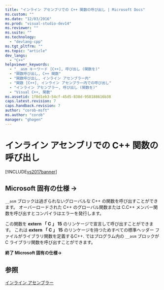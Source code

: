 ```yaml
---
title: "インライン アセンブリでの C++ 関数の呼び出し | Microsoft Docs"
ms.custom: ""
ms.date: "12/03/2016"
ms.prod: "visual-studio-dev14"
ms.reviewer: ""
ms.suite: ""
ms.technology: 
  - "devlang-cpp"
ms.tgt_pltfrm: ""
ms.topic: "article"
dev_langs: 
  - "C++"
helpviewer_keywords: 
  - "__asm キーワード [C++], 呼び出し (関数を)"
  - "関数呼び出し, C++ 関数"
  - "関数呼び出し, インライン アセンブラー内"
  - "関数 [C++], インライン アセンブラー内での呼び出し"
  - "インライン アセンブラー, 呼び出し (関数を)"
  - "Visual C++, 関数"
ms.assetid: 1f0d1eb3-54cf-45d5-838d-958188616b38
caps.latest.revision: 7
caps.handback.revision: 7
author: "corob-msft"
ms.author: "corob"
manager: "ghogen"
---
```

# インライン アセンブリでの C++ 関数の呼び出し
[!INCLUDE[vs2017banner](../../assembler/inline/includes/vs2017banner.md)]

## Microsoft 固有の仕様 →  
 `__asm` ブロックは過ぎられないグローバルな C\+\+ の関数を呼び出すことができます。  オーバーロードされた C\+\+ のグローバル関数または C.C\+\+ メンバー関数を呼び出すとコンパイラはエラーを発行します。  
  
 この関数を **extern 「 C 」 15** のリンケージで宣言して呼び出すことができます。  これは **extern 「 C 」 15** のリンケージを持つためすべての標準ヘッダー ファイルがライブラリ関数を定義するC\+\+. ではプログラム内の `__asm` ブロックが C ライブラリ関数を呼び出すことができます。  
  
 **終了 Microsoft 固有の仕様→**  
  
## 参照  
 [インライン アセンブラー](../../assembler/inline/inline-assembler.md)